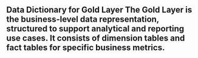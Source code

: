 Data Dictionary for Gold Layer 
The Gold Layer is the business-level data representation, structured to support analytical and reporting use cases. It consists of dimension
tables and fact tables for specific business metrics.
----------------------------------------------------------------------------------------------------------------------------------------------------
